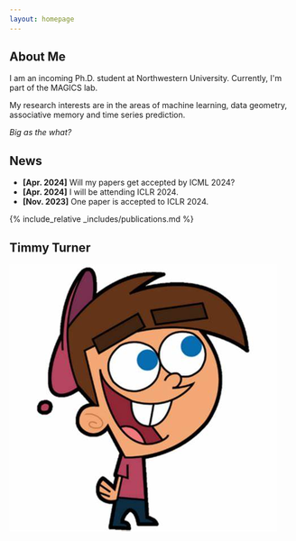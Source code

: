 ```yaml
---
layout: homepage
---
```


## About Me

I am an incoming Ph.D. student at  Northwestern University.
Currently, I'm part of the MAGICS lab.

My research interests are in the areas of  machine learning, data geometry, associative memory and time series prediction.

*Big as the what?*

## News

- **[Apr. 2024]** Will my papers get accepted by ICML 2024?
- **[Apr. 2024]** I will be attending ICLR 2024.
- **[Nov. 2023]** One paper is accepted to ICLR 2024.

{% include_relative _includes/publications.md %}

## Timmy Turner
![alt text](./tt.jpg)
